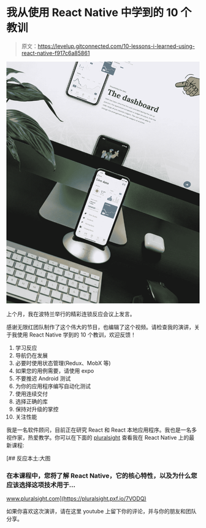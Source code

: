 # 我从使用 React Native 中学到的 10 个教训

> 原文：<https://levelup.gitconnected.com/10-lessons-i-learned-using-react-native-f917c6a85861>

![](img/3ce324a3f67ffb51824a89a81c5aac47.png)

上个月，我在波特兰举行的精彩连锁反应会议上发言。

感谢无限红团队制作了这个伟大的节目，也编辑了这个视频。请检查我的演讲，关于我使用 React Native 学到的 10 个教训，欢迎反馈！

1.  学习反应
2.  导航仍在发展
3.  必要时使用状态管理(Redux、MobX 等)
4.  如果您的用例需要，请使用 expo
5.  不要推迟 Android 测试
6.  为你的应用程序编写自动化测试
7.  使用连续交付
8.  选择正确的库
9.  保持对升级的掌控
10.  关注性能

我是一名软件顾问，目前正在研究 React 和 React 本地应用程序。我也是一名多视作家，热爱教学。你可以在下面的 [pluralsight](https://www.pluralsight.com/authors/adhithi-ravichandran) 查看我在 React Native 上的最新课程:

[](https://pluralsight.pxf.io/7VODQ) [## 反应本土:大图

### 在本课程中，您将了解 React Native，它的核心特性，以及为什么您应该选择这项技术用于…

www.pluralsight.com](https://pluralsight.pxf.io/7VODQ) 

如果你喜欢这次演讲，请在这里 youtube 上留下你的评论，并与你的朋友和团队分享。